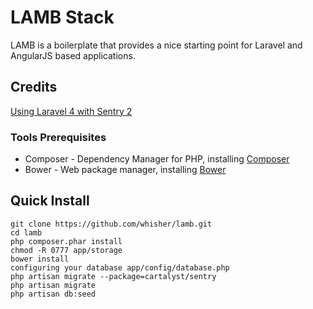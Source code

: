 # LAMB Stack
LAMB is a boilerplate that provides a nice starting point for Laravel and AngularJS based applications.

## Credits
[Using Laravel 4 with Sentry 2](https://github.com/rydurham/L4withSentry)

### Tools Prerequisites
* Composer - Dependency Manager for PHP, installing [Composer](https://getcomposer.org/)
* Bower - Web package manager, installing [Bower](http://bower.io/)

## Quick Install
    git clone https://github.com/whisher/lamb.git
    cd lamb
    php composer.phar install
    chmod -R 0777 app/storage
    bower install
    configuring your database app/config/database.php
    php artisan migrate --package=cartalyst/sentry
    php artisan migrate
    php artisan db:seed